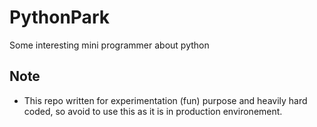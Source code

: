 # PythonPark
  Some interesting mini programmer about python


## Note
* This repo written for experimentation (fun) purpose and heavily hard coded, so avoid to use this as it is in production environement.
